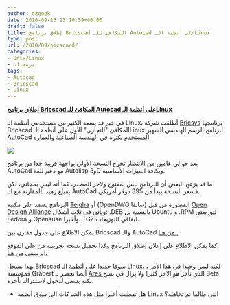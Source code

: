 ```yaml
---
author: dzgeek
date: 2010-09-13 13:10:59+00:00
draft: false
title: إطلاق برنامج Bricscad المكافئ للـ Autocad على أنظمة الـLinux
type: post
url: /2010/09/bicscard/
categories:
- Unix/Linux
- برمجيات
tags:
- Autocad
- Bricscad
- Linux
---
```


**[إطلاق برنامج Bricscad المكافئ للـ Autocad على أنظمة الـLinux](https://www.it-scoop.com/2010/09/bicscard/)**


في خبر قد يسعد الكثير من مستخدمي أنظمة الـ Linux، أطلقت شركة [Bricsys](http://www.bricsys.com//) برنامجها Bricscad المكافئ "التجاري" الأول على أنظمة الـLinux لبرنامج الرسم الهندسي الشهير AutoCad المستخدم بكثرة في الهندسة الصناعية والعمارة.


[![](http://www.bricsys.com/common/image/site/page/V10linux.png)
](https://www.it-scoop.com/2010/09/bicscard/)


بعد حوالي عامين من الانتظار تخرج النسخة الأولى بواجهة قريبة جدا من برنامج AutoCad مع دعم للغة Autolisp و3D وبكافة الميزات الأساسية.

ما قد يزعج البعض أن البرنامج ليس بمفتوح ولاحر المصدر، كما أنه ليس بمجاني، لكن بمبلغ زهيد بالمقارنة مع الـ AutoCad فسعر النسخة يبدأ من 395 دولار أمريكي.

البرنامج يعتمد على مكتبة [Teigha](http://www.opendesign.com/the_oda_platform/TD) أو (OpenDWG سابقا) المطورة من قبل [Open Design Alliance](http://en.wikipedia.org/wiki/DWGdirect) ويأتي في ثلاث أشكال: .DEB بالنسبة لل Ubuntu و .RPM لتوزيعتي Fedora و Opensuse وأخيرا .TGZ لبقاقي التوزيعات.

يمكن الاطلاع على جدول مقارن بين Bricscad والـ AutoCad [من هنا .](http://www.bricsys.com/en_INTL/bricscad/comparison.jsp)

كما يمكن الاطلاع على إعلان إطلاق البرنامج وكذا تحميل نسخة تجريبية من على الموقع الرسمي [من هنا.](http://www.bricsys.com)

بهذا يسجل Bricscad سوقا جديدا على أنظمة الـ Linux، لكنه ليس وحيدا في هذا الأمر ، فمؤسسة Gräbert أيضا تحضر لـ [Ares ](http://new.graebert.com/index.php)الذي تأخر هو الآخر كثيرا ولا يزال في نسخ Beta لكنه يسعى لدخول لاستدراك تأخره.

- هل تفطنت أخيرا مثل هذه الشركات إلى سوق أنظمة Linux التي طالما تم تجاهله؟
